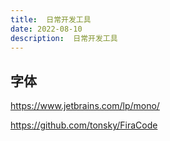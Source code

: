 ```yaml
---
title:  日常开发工具
date: 2022-08-10
description:  日常开发工具
---
```


## 字体

https://www.jetbrains.com/lp/mono/

https://github.com/tonsky/FiraCode